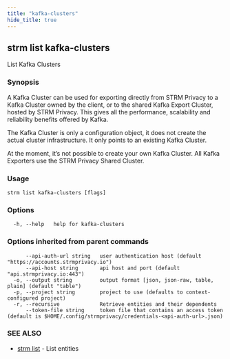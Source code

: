 ```yaml
---
title: "kafka-clusters"
hide_title: true
---
```

## strm list kafka-clusters

List Kafka Clusters

### Synopsis

A Kafka Cluster can be used for exporting directly from STRM Privacy to a Kafka Cluster owned by the client, or to the
shared Kafka Export Cluster, hosted by STRM Privacy. This gives all the performance, scalability and reliability
benefits offered by Kafka.

The Kafka Cluster is only a configuration object, it does not create the actual cluster infrastructure. It only points
to an existing Kafka Cluster.

At the moment, it’s not possible to create your own Kafka Cluster. All Kafka Exporters use the STRM Privacy Shared
Cluster.

### Usage


```
strm list kafka-clusters [flags]
```

### Options

```
  -h, --help   help for kafka-clusters
```

### Options inherited from parent commands

```
      --api-auth-url string   user authentication host (default "https://accounts.strmprivacy.io")
      --api-host string       api host and port (default "api.strmprivacy.io:443")
  -o, --output string         output format [json, json-raw, table, plain] (default "table")
  -p, --project string        project to use (defaults to context-configured project)
  -r, --recursive             Retrieve entities and their dependents
      --token-file string     token file that contains an access token (default is $HOME/.config/strmprivacy/credentials-<api-auth-url>.json)
```

### SEE ALSO

* [strm list](docs/04-reference/01-cli-reference/strm/list/index.md)	 - List entities

